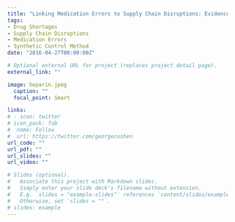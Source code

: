 ```yaml
---
title: "Linking Medication Errors to Supply Chain Disruptions: Evidence from Heparin Shortages Caused by Hurricane Maria"
tags:
- Drug Shortages
- Supply Chain Disruptions
- Medication Errors
- Synthetic Control Method
date: "2016-04-27T00:00:00Z"

# Optional external URL for project (replaces project detail page).
external_link: ""

image: heparin.jpeg
  caption: ""
  focal_point: Smart

links:
# - icon: twitter
# icon_pack: fab
#  name: Follow
#  url: https://twitter.com/georgecushen
url_code: ""
url_pdf: ""
url_slides: ""
url_video: ""

# Slides (optional).
#   Associate this project with Markdown slides.
#   Simply enter your slide deck's filename without extension.
#   E.g. `slides = "example-slides"` references `content/slides/example-slides.md`.
#   Otherwise, set `slides = ""`.
# slides: example
---
```

